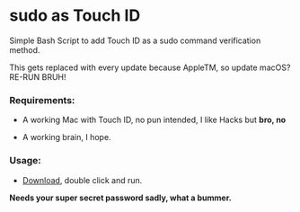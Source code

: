 # sudo as Touch ID
 Simple Bash Script to add Touch ID as a sudo command verification method. 

 This gets replaced with every update because AppleTM, so update macOS? RE-RUN BRUH!

 ### Requirements:

 - A working Mac with Touch ID, no pun intended, I like Hacks but **bro, no**

 - A working brain, I hope.

 ### Usage:

 - [Download](sudo_TouchID.sh), double click and run. 
 
**Needs your super secret password sadly, what a bummer.**
